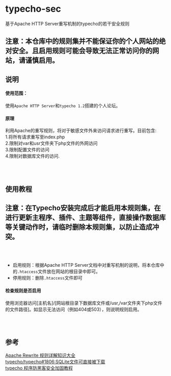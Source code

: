 # typecho-sec
基于Apache HTTP Server重写机制的typecho的若干安全规则
## 注意：本仓库中的规则集并不能保证你的个人网站的绝对安全。且启用规则可能会导致无法正常访问你的网站，请谨慎启用。

## 说明

#### 使用范围：
使用`Apache HTTP Server`和`typecho 1.2`搭建的个人论坛。  
#### 原理
利用Apache的重写规则，将对于敏感文件外来访问请求进行重写。目前包含:  
1.将所有请求重写至index.php  
2.限制对var和usr文件夹下php文件的外网访问  
3.限制配置文件的访问  
4.限制对数据库文件的访问.

<br/>
<br/>

## 使用教程
## 注意：在Typecho安装完成后才能启用本规则集，在进行更新主程序、插件、主题等组件，直接操作数据库等关键动作时，请临时删除本规则集，以防止造成冲突。
<br/>
<br/>
  
- 启用规则：根据Apache HTTP Server文档中对重写机制的说明，将本仓库中的`.htaccess`文件放在网站的根目录中即可。
- 停用规则：删除`.htaccess`文件即可
  


#### 检查规则是否启用
使用浏览器访问[主机名]/[网站根目录下数据库文件或/usr,/var文件夹下php文件的文件路径]。如显示无法访问（例如404或503），则说明规则启用。

<br/>
<br/>

## 参考
[Apache Rewrite 规则详解知识大全](https://www.cnblogs.com/zqw111/p/10919107.html)  
[typecho/typecho#1806:SQLite文件可直接被下载](https://github.com/typecho/typecho/issues/1806)  
[typecho 程序防黑客安全加固教程](https://www.80srz.com/posts/632.html) 






